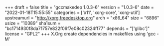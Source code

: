+++
draft = false
title = "gccmakedep 1.0.3-6"
version = "1.0.3-6"
date = "2022-01-18T15:55:55"
categories = ['x11', 'xorg-core', 'xorg-util']
upstreamurl = "http://xorg.freedesktop.org"
arch = "x86_64"
size = "6896"
usize = "10389"
sha1sum = "bc1714930f8da71757e822f06f7e08c02324ff77"
depends = "['glibc']"
license = "GPL2"
+++
X.Org create dependencies in makefiles using 'gcc -M'
